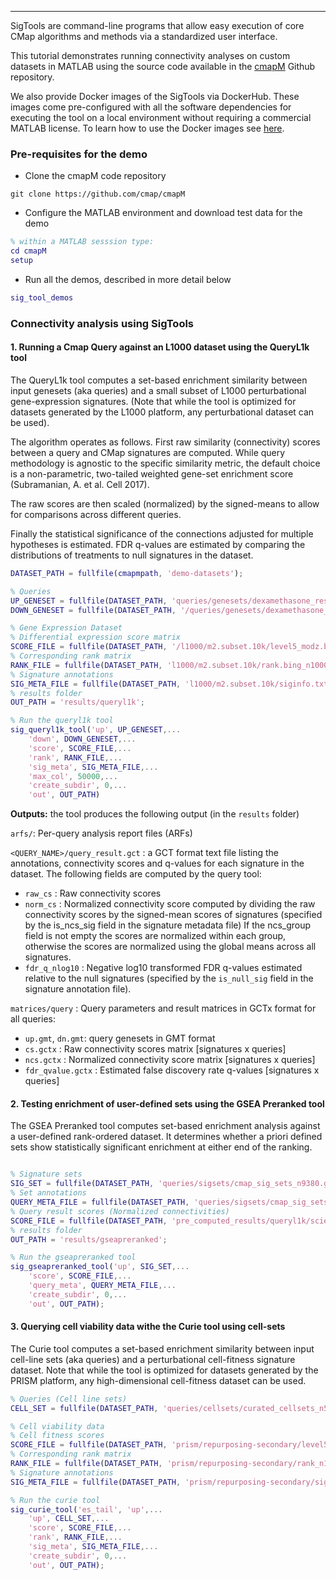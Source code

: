 ---

SigTools are command-line programs that allow easy execution of core CMap algorithms and methods via a standardized user interface. 

This tutorial demonstrates running connectivity analyses on custom datasets in MATLAB using the source code available 
in the [cmapM](https://github.com/cmap/cmapM) Github repository.


We also provide Docker images of the SigTools via DockerHub. 
These images come pre-configured with all the software dependencies for executing the tool on a local environment without 
requiring a commercial MATLAB license. To learn how to use the Docker images see [here](docker_demo.md).

### Pre-requisites for the demo
* Clone the cmapM code repository
```
git clone https://github.com/cmap/cmapM
```
* Configure the MATLAB environment and download test data for the demo
```matlab
% within a MATLAB sesssion type:
cd cmapM
setup
```
* Run all the demos, described in more detail below
```matlab
sig_tool_demos
```

### Connectivity analysis using SigTools

#### 1. Running a Cmap Query against an L1000 dataset using the QueryL1k tool

The QueryL1k tool computes a set-based enrichment similarity between input genesets (aka 
queries) and a small subset of L1000 perturbational gene-expression signatures. 
(Note that while the tool is optimized for datasets generated by the L1000 platform, 
any perturbational dataset can be used).

The algorithm operates as follows. First raw similarity (connectivity) scores 
between a query and CMap signatures are computed. While query methodology is 
agnostic to the specific similarity metric, the default choice is a non-parametric, two-tailed weighted gene-set enrichment score (Subramanian, A. et al. Cell 2017).
 
The raw scores are then scaled (normalized) by the signed-means to allow for 
comparisons across different queries.
 
Finally the statistical significance of the connections adjusted for multiple 
hypotheses is estimated. FDR q-values are estimated by comparing the 
distributions of treatments to null signatures in the dataset.

```matlab  linenums="1"
DATASET_PATH = fullfile(cmapmpath, 'demo-datasets');

% Queries
UP_GENESET = fullfile(DATASET_PATH, 'queries/genesets/dexamethasone_resistance_up.gmt');
DOWN_GENESET = fullfile(DATASET_PATH, '/queries/genesets/dexamethasone_resistance_down.gmt');

% Gene Expression Dataset
% Differential expression score matrix
SCORE_FILE = fullfile(DATASET_PATH, '/l1000/m2.subset.10k/level5_modz.bing_n10000x10174.gctx');
% Corresponding rank matrix
RANK_FILE = fullfile(DATASET_PATH, 'l1000/m2.subset.10k/rank.bing_n10000x10174.gctx');
% Signature annotations
SIG_META_FILE = fullfile(DATASET_PATH, 'l1000/m2.subset.10k/siginfo.txt');
% results folder
OUT_PATH = 'results/queryl1k';

% Run the queryl1k tool
sig_queryl1k_tool('up', UP_GENESET,...
    'down', DOWN_GENESET,...
    'score', SCORE_FILE,...
    'rank', RANK_FILE,...
    'sig_meta', SIG_META_FILE,...
    'max_col', 50000,...
    'create_subdir', 0,...
    'out', OUT_PATH)
``` 
 
**Outputs:** the tool produces the following output (in the `results` folder)
 
`arfs/`: Per-query analysis report files (ARFs)
 
`<QUERY_NAME>/query_result.gct` : a GCT format text file listing the annotations, 
connectivity scores and q-values for each signature in the dataset. The 
following fields are computed by the query tool:
 
- `raw_cs` : Raw connectivity scores
- `norm_cs` : Normalized connectivity score computed by dividing the raw 
connectivity scores by the signed-mean scores of signatures (specified by the 
is_ncs_sig field in the signature metadata file) If the ncs_group field is not 
empty the scores are normalized within each group, otherwise the scores are 
normalized using the global means across all signatures.
- `fdr_q_nlog10` : Negative log10 transformed FDR q-values estimated relative to 
the null signatures (specified by the `is_null_sig` field in the signature 
annotation file).
 
`matrices/query` : Query parameters and result matrices in GCTx format for all 
queries:
 
- `up.gmt`, `dn.gmt`: query genesets in GMT format
- `cs.gctx` : Raw connectivity scores matrix [signatures x queries] 
- `ncs.gctx` : Normalized connectivity score matrix [signatures x queries]
- `fdr_qvalue.gctx` : Estimated false discovery rate q-values [signatures x 
queries]

#### 2. Testing enrichment of user-defined sets using the GSEA Preranked tool

The GSEA Preranked tool computes set-based enrichment analysis against a user-defined 
rank-ordered dataset.  It determines whether a priori defined sets show 
statistically significant enrichment at either end of the ranking.

``` matlab linenums="1"

% Signature sets
SIG_SET = fullfile(DATASET_PATH, 'queries/sigsets/cmap_sig_sets_n9380.gmt');
% Set annotations
QUERY_META_FILE = fullfile(DATASET_PATH, 'queries/sigsets/cmap_sig_sets_info.txt');
% Query result scores (Normalized connectivities)
SCORE_FILE = fullfile(DATASET_PATH, 'pre_computed_results/queryl1k/science_queries/arfs/DEX/query_result.gct');
% results folder
OUT_PATH = 'results/gseapreranked';

% Run the gseapreranked tool
sig_gseapreranked_tool('up', SIG_SET,...
    'score', SCORE_FILE,...
    'query_meta', QUERY_META_FILE,...
    'create_subdir', 0,...
    'out', OUT_PATH);

``` 

#### 3. Querying cell viability data withe the Curie tool using cell-sets
The Curie tool computes a set-based enrichment similarity between input cell-line 
sets (aka queries) and a perturbational cell-fitness signature dataset. Note that while 
the tool is optimized for datasets generated by the PRISM platform, any high-dimensional
cell-fitness dataset can be used.

``` matlab linenums="1"
% Queries (Cell line sets)
CELL_SET = fullfile(DATASET_PATH, 'queries/cellsets/curated_cellsets_n5.gmt');

% Cell viability data
% Cell fitness scores
SCORE_FILE = fullfile(DATASET_PATH, 'prism/repurposing-secondary/level5_modz.zspc.sqrtaud_n1258x489.gctx');
% Corresponding rank matrix
RANK_FILE = fullfile(DATASET_PATH, 'prism/repurposing-secondary/rank_n1258x489.gctx');
% Signature annotations
SIG_META_FILE = fullfile(DATASET_PATH, 'prism/repurposing-secondary/siginfo.txt');

% Run the curie tool
sig_curie_tool('es_tail', 'up',...
    'up', CELL_SET,...
    'score', SCORE_FILE,...
    'rank', RANK_FILE,...
    'sig_meta', SIG_META_FILE,...
    'create_subdir', 0,...
    'out', OUT_PATH);
``` 



